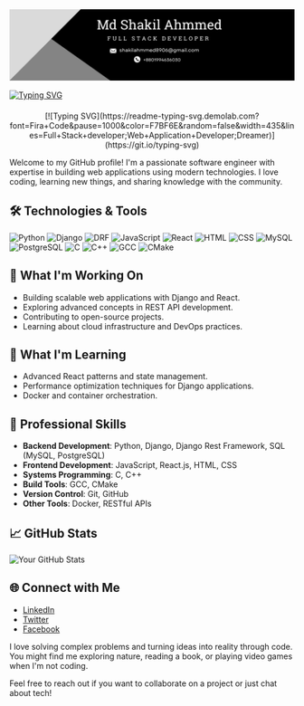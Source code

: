 <div>
  <img src="https://github.com/Shakilahmmedms/Shakilahmmedms/blob/main/forgit.png" />
</div>


[![Typing SVG](https://readme-typing-svg.demolab.com?font=Fira+Code&pause=1000&color=F7BF6E&random=false&width=435&lines=Full+Stack+developer;Web+Application+Developer;Dreamer)](https://git.io/typing-svg)

<div align="center" style="margin-top: 20px;">
  [![Typing SVG](https://readme-typing-svg.demolab.com?font=Fira+Code&pause=1000&color=F7BF6E&random=false&width=435&lines=Full+Stack+developer;Web+Application+Developer;Dreamer)](https://git.io/typing-svg)
</div>



Welcome to my GitHub profile! 
I'm a passionate software engineer with expertise in building web applications using modern technologies. I love coding, learning new things, and sharing knowledge with the community.

## 🛠️ Technologies & Tools

![Python](https://img.shields.io/badge/-Python-333333?style=flat&logo=python)
![Django](https://img.shields.io/badge/-Django-092E20?style=flat&logo=django)
![DRF](https://img.shields.io/badge/-Django%20Rest%20Framework-ff1709?style=flat&logo=django&logoColor=white)
![JavaScript](https://img.shields.io/badge/-JavaScript-333333?style=flat&logo=javascript)
![React](https://img.shields.io/badge/-React-333333?style=flat&logo=react)
![HTML](https://img.shields.io/badge/-HTML-333333?style=flat&logo=html5)
![CSS](https://img.shields.io/badge/-CSS-333333?style=flat&logo=css3)
![MySQL](https://img.shields.io/badge/-MySQL-333333?style=flat&logo=mysql)
![PostgreSQL](https://img.shields.io/badge/-PostgreSQL-333333?style=flat&logo=postgresql)
![C](https://img.shields.io/badge/-C-333333?style=flat&logo=c)
![C++](https://img.shields.io/badge/-C++-00599C?style=flat&logo=cplusplus&logoColor=white)
![GCC](https://img.shields.io/badge/-GCC-333333?style=flat&logo=gnu&logoColor=white)
![CMake](https://img.shields.io/badge/-CMake-064F8C?style=flat&logo=cmake)

## 🔭 What I'm Working On

- Building scalable web applications with Django and React.
- Exploring advanced concepts in REST API development.
- Contributing to open-source projects.
- Learning about cloud infrastructure and DevOps practices.

## 🌱 What I'm Learning

- Advanced React patterns and state management.
- Performance optimization techniques for Django applications.
- Docker and container orchestration.

## 💼 Professional Skills

- **Backend Development**: Python, Django, Django Rest Framework, SQL (MySQL, PostgreSQL)
- **Frontend Development**: JavaScript, React.js, HTML, CSS
- **Systems Programming**: C, C++
- **Build Tools**: GCC, CMake
- **Version Control**: Git, GitHub
- **Other Tools**: Docker, RESTful APIs

## 📈 GitHub Stats

![Your GitHub Stats](https://github-readme-stats.vercel.app/api?username=Shakilahmmedms&show_icons=true&hide_border=true&count_private=true&theme=radical)

## 🌐 Connect with Me

- [LinkedIn](https://www.linkedin.com/in/shakildms/)
- [Twitter](https://x.com/ShakilA83852263)
- [Facebook](https://www.facebook.com/shakil.ahmmedbd.3)

I love solving complex problems and turning ideas into reality through code. You might find me exploring nature, reading a book, or playing video games when I'm not coding.

Feel free to reach out if you want to collaborate on a project or just chat about tech!

